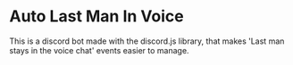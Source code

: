# Auto Last Man In Voice
This is a discord bot made with the discord.js library, that makes 'Last man stays in the voice chat' events easier to manage.
